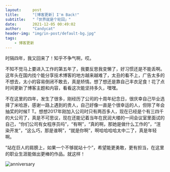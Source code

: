 ```yaml
---
layout:     post
title:      "[博客更新] I'm Back!"
subtitle:   "「世界就是个轮回」"
date:       2021-12-05 00:49:02
author:     "Candycat"
header-img: "img/in-post/default-bg.jpg"
tags:
    - 博客更新
---
```


时隔四年，我又回来了！知乎不争气啊，哎。

不知不觉马上要进入工作的第五年了，我要反思我变懒了，好习惯还是不能丢啊。这年头在国内找个能分享技术博客的地方越来越难了，太丑的看不上，广告太多的不想去，太小的容易倒闭不敢去，真是矫情。想了想还是靠自己丰衣足食！花了点时间更新了博客主题和内容，看看这次能坚持多久，嘿嘿。

不在这里的四年，发生了很多，刚经历了公司的十周年纪念日，很庆幸自己毕业选择了米哈游，感谢一路上遇到的贵人，自己好像一直是个很幸运的人，但除了年会抽奖的时候T T。想想2017年刚加入公司时只有两百多人，现在已经是个有三四千的大公司了，真是不可思议，现在还能记着当年在民润大楼的一间会议室里面试的自己，“你们公司有女程序员吗”，“有啊”，“真的啊，那她是做什么工作的”，“渲染开发”，“这么巧，那是谁啊”，“就是你啊”，啊哈哈哈哈太中二了，真是年轻啊。

“站在巨人的肩膀上，如果一个不够就站十个”，希望能更勇敢，更有担当，在这里的职业生涯能做出更棒的作品。就这样！

![anniversary](http://candycat1992.github.io/img/in-post/2021-12-05-im-back/anniversary.jpg)

